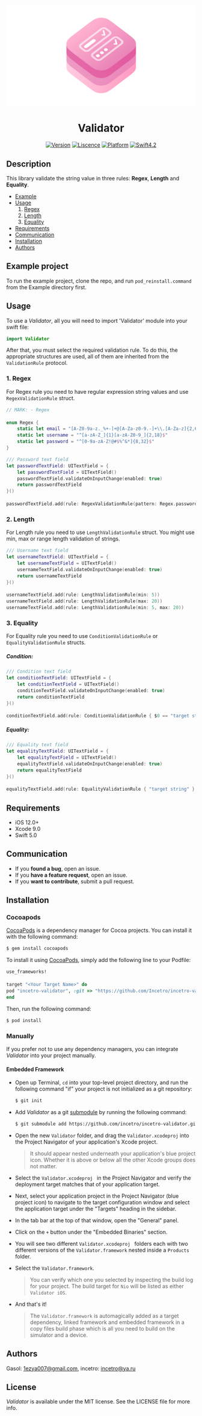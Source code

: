 ![](validator.png)

<H1 align="center">Validator</H1>

<p align="center">
<a href="https://cocoapods.org/pods/incetro-validator"><img alt="Version" src="https://img.shields.io/cocoapods/v/incetro-validator.svg?style=flat"></a> 
<a href="https://github.com/Incetro/incetro-validator/blob/master/LICENSE"><img alt="Liscence" src="https://img.shields.io/cocoapods/l/incetro-validator.svg?style=flat"></a> 
<a href="https://developer.apple.com/"><img alt="Platform" src="https://img.shields.io/badge/platform-iOS-green.svg"/></a> 
<a href="https://developer.apple.com/swift"><img alt="Swift4.2" src="https://img.shields.io/badge/language-Swift5.0-orange.svg"/></a>
</p>

## Description

This library validate the string value in three rules: **Regex**, **Length** and **Equality**.

- [Example](https://github.com/Incetro/validator/tree/master/Sources/Example) 
- [Usage](#Usage)
	1. [Regex](#Regex)
	2. [Length](#Length)
	3. [Equality](#Equality)
- [Requirements](#requirements)
- [Communication](#communication)
- [Installation](#installation)
- [Authors](#license)

## Example project <a name="Example project"></a>

To run the example project, clone the repo, and run `pod_reinstall.command` from the Example directory first.

## Usage <a name="Usage"></a>

To use a *Validator*, all you will need to import 'Validator' module into your swift file:

```swift
import Validator
```
After that, you must select the required validation rule. To do this, the appropriate structures are used, all of them are inherited from the `ValidationRule` protocol.

### 1. Regex <a name="Regex"></a>
For Regex rule you need to have regular expression string values and use `RegexValidationRule` struct.

```swift
// MARK: - Regex

enum Regex {
    static let email = "[A-Z0-9a-z._%+-]+@[A-Za-z0-9.-]+\\.[A-Za-z]{2,64}"
    static let username = "^[a-zA-Z_]{1}[a-zA-Z0-9_]{2,18}$"
    static let password = "^[0-9a-zA-Z!@#$%^&*]{8,32}$"
}
```

```swift
/// Password text field
let passwordTextField: UITextField = {
    let passwordTextField = UITextField()
    passwordTextField.validateOnInputChange(enabled: true)
    return passwordTextField
}()

passwordTextField.add(rule: RegexValidationRule(pattern: Regex.password))
```

### 2. Length <a name="Length"></a>
For Length rule you need to use `LengthValidationRule` struct. You might use min, max or range length validation of strings.

```swift
/// Username text field
let usernameTextField: UITextField = {
    let usernameTextField = UITextField()
    usernameTextField.validateOnInputChange(enabled: true)
    return usernameTextField
}()

usernameTextField.add(rule: LengthValidationRule(min: 5))
usernameTextField.add(rule: LengthValidationRule(max: 20))
usernameTextField.add(rule: LengthValidationRule(min: 5, max: 20))
```

### 3. Equality <a name="Equality"></a>
For Equality rule you need to use `ConditionValidationRule` or `EqualityValidationRule` structs.

##### Condition:
```swift
/// Condition text field
let conditionTextField: UITextField = {
    let conditionTextField = UITextField()
    conditionTextField.validateOnInputChange(enabled: true)
    return conditionTextField
}()

conditionTextField.add(rule: ConditionValidationRule { $0 == "target string" } )
```
##### Equality:

```swift
/// Equality text field
let equalityTextField: UITextField = {
    let equalityTextField = UITextField()
    equalityTextField.validateOnInputChange(enabled: true)
    return equalityTextField
}()

equalityTextField.add(rule: EqualityValidationRule { "target string" } )
```
## Requirements
- iOS 12.0+
- Xcode 9.0
- Swift 5.0

## Communication

- If you **found a bug**, open an issue.
- If you **have a feature request**, open an issue.
- If you **want to contribute**, submit a pull request.


## Installation <a name="installation"></a>

### Cocoapods

[CocoaPods](http://cocoapods.org) is a dependency manager for Cocoa projects. You can install it with the following command:

```bash
$ gem install cocoapods
```

To install it using [CocoaPods](https://cocoapods.org), simply add the following line to your Podfile:

```ruby
use_frameworks!

target "<Your Target Name>" do
pod "incetro-validator", :git => "https://github.com/Incetro/incetro-validator", :tag => "[0.0.3]"
end
```
Then, run the following command:

```bash
$ pod install
```
### Manually

If you prefer not to use any dependency managers, you can integrate *Validator* into your project manually.

#### Embedded Framework

- Open up Terminal, `cd` into your top-level project directory, and run the following command "if" your project is not initialized as a git repository:

  ```bash
  $ git init
  ```

- Add *Validator* as a git [submodule](http://git-scm.com/docs/git-submodule) by running the following command:

  ```bash
  $ git submodule add https://github.com/incetro/incetro-validator.git
  ```

- Open the new `Validator` folder, and drag the `Validator.xcodeproj` into the Project Navigator of your application's Xcode project.

    > It should appear nested underneath your application's blue project icon. Whether it is above or below all the other Xcode groups does not matter.

- Select the `Validator.xcodeproj ` in the Project Navigator and verify the deployment target matches that of your application target.
- Next, select your application project in the Project Navigator (blue project icon) to navigate to the target configuration window and select the application target under the "Targets" heading in the sidebar.
- In the tab bar at the top of that window, open the "General" panel.
- Click on the `+` button under the "Embedded Binaries" section.
- You will see two different `Validator.xcodeproj ` folders each with two different versions of the `Validator.framework` nested inside a `Products` folder.

- Select the `Validator.framework`.

    > You can verify which one you selected by inspecting the build log for your project. The build target for `Nio` will be listed as either `Validator iOS`.

- And that's it!

  > The `Validator.framework` is automagically added as a target dependency, linked framework and embedded framework in a copy files build phase which is all you need to build on the simulator and a device.
  


## Authors <a name="authors"></a>

Gasol: 1ezya007@gmail.com, incetro: incetro@ya.ru


## License <a name="license"></a>

*Validator* is available under the MIT license. See the LICENSE file for more info.